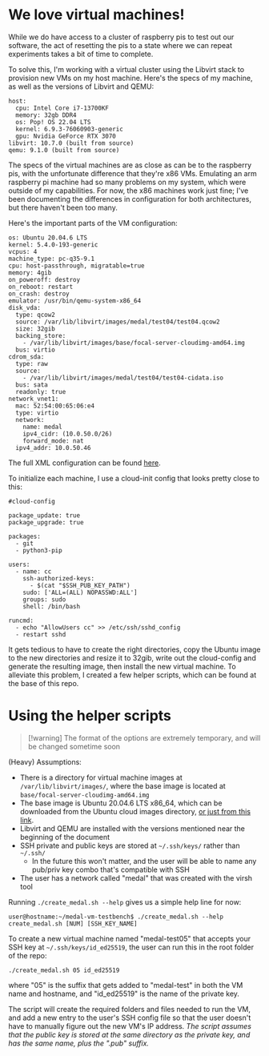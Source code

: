 # We love virtual machines!

While we do have access to a cluster of raspberry pis to test out our software, the act of resetting the pis to a state where we can repeat experiments takes a bit of time to complete. 

To solve this, I'm working with a virtual cluster using the Libvirt stack to provision new VMs on my host machine. Here's the specs of my machine, as well as the versions of Libvirt and QEMU:
```
host:
  cpu: Intel Core i7-13700KF
  memory: 32gb DDR4
  os: Pop! OS 22.04 LTS
  kernel: 6.9.3-76060903-generic
  gpu: Nvidia GeForce RTX 3070
libvirt: 10.7.0 (built from source)
qemu: 9.1.0 (built from source)
```

The specs of the virtual machines are as close as can be to the raspberry pis, with the unfortunate difference that they're x86 VMs. Emulating an arm raspberry pi machine had so many problems on my system, which were outside of my capabilities. For now, the x86 machines work just fine; I've been documenting the differences in configuration for both architectures, but there haven't been too many.

Here's the important parts of the VM configuration:
```
os: Ubuntu 20.04.6 LTS
kernel: 5.4.0-193-generic
vcpus: 4
machine_type: pc-q35-9.1
cpu: host-passthrough, migratable=true
memory: 4gib
on_poweroff: destroy
on_reboot: restart
on_crash: destroy
emulator: /usr/bin/qemu-system-x86_64
disk_vda:
  type: qcow2
  source: /var/lib/libvirt/images/medal/test04/test04.qcow2
  size: 32gib
  backing_store:
    - /var/lib/libvirt/images/base/focal-server-cloudimg-amd64.img
  bus: virtio
cdrom_sda:
  type: raw
  source:
    - /var/lib/libvirt/images/medal/test04/test04-cidata.iso
  bus: sata
  readonly: true
network_vnet1:
  mac: 52:54:00:65:06:e4
  type: virtio
  network: 
    name: medal 
    ipv4_cidr: (10.0.50.0/26)
    forward_mode: nat
  ipv4_addr: 10.0.50.46
```
The full XML configuration can be found [here](../resources/medal-test04.dump.xml).

To initialize each machine, I use a cloud-init config that looks pretty close to this:
```
#cloud-config

package_update: true
package_upgrade: true

packages:
  - git
  - python3-pip

users:
  - name: cc
    ssh-authorized-keys:
      - $(cat "$SSH_PUB_KEY_PATH")
    sudo: ['ALL=(ALL) NOPASSWD:ALL']
    groups: sudo
    shell: /bin/bash

runcmd:
  - echo "AllowUsers cc" >> /etc/ssh/sshd_config
  - restart sshd
```

It gets tedious to have to create the right directories, copy the Ubuntu image to the new directories and resize it to 32gib, write out the cloud-config and generate the resulting image, then install the new virtual machine. To alleviate this problem, I created a few helper scripts, which can be found at the base of this repo.

# Using the helper scripts
> [!warning] The format of the options are extremely temporary, and will be changed sometime soon 

(Heavy) Assumptions:

- There is a directory for virtual machine images at `/var/lib/libvirt/images/`, where the base image is located at `base/focal-server-cloudimg-amd64.img` 
- The base image is Ubuntu 20.04.6 LTS x86_64, which can be downloaded from the Ubuntu cloud images directory, [or just from this link](https://cloud-images.ubuntu.com/focal/current/focal-server-cloudimg-amd64.img).
- Libvirt and QEMU are installed with the versions mentioned near the beginning of the document
- SSH private and public keys are stored at `~/.ssh/keys/` rather than `~/.ssh/`
	- In the future this won't matter, and the user will be able to name any pub/priv key combo that's compatible with SSH
- The user has a network called "medal" that was created with the virsh tool

Running `./create_medal.sh --help` gives us a simple help line for now:
```
user@hostname:~/medal-vm-testbench$ ./create_medal.sh --help
create_medal.sh [NUM] [SSH_KEY_NAME]
```

To create a new virtual machine named "medal-test05" that accepts your SSH key at `~/.ssh/keys/id_ed25519`, the user can run this in the root folder of the repo:
```
./create_medal.sh 05 id_ed25519
```
where "05" is the suffix that gets added to "medal-test" in both the VM name and hostname, and "id_ed25519" is the name of the private key.

The script will create the required folders and files needed to run the VM, and add a new entry to the user's SSH config file so that the user doesn't have to manually figure out the new VM's IP address. *The script assumes that the public key is stored at the same directory as the private key, and has the same name, plus the ".pub" suffix.*